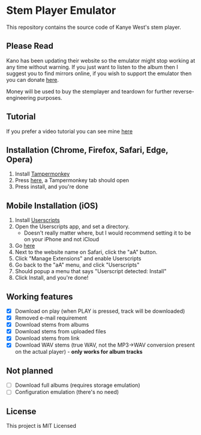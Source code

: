 # Stem Player Emulator

This repository contains the source code of Kanye West's stem player.


## Please Read

Kano has been updating their website so the emulator might stop working at any time without warning. If you just want to listen to the album then I suggest you to find mirrors online, if you wish to support the emulator then you can donate [here](https://www.paypal.com/donate/?hosted_button_id=N6QZL2267QYLU). 

Money will be used to buy the stemplayer and teardown for further reverse-engineering purposes.


## Tutorial

If you prefer a video tutorial you can see mine [here](https://www.youtube.com/watch?v=QqBiKZmr5rw)

## Installation (Chrome, Firefox, Safari, Edge, Opera)

1. Install [Tampermonkey](https://www.tampermonkey.net/)
2. Press [here](https://github.com/krystalgamer/stem-player-emulator/raw/master/stem_emulator.user.js), a Tampermonkey tab should open
3. Press install, and you're done

## Mobile Installation (iOS)
1. Install [Userscripts](https://apps.apple.com/us/app/userscripts/id1463298887)
1. Open the Userscripts app, and set a directory.
    - Doesn't really matter where, but I would recommend setting it to be on your iPhone and not iCloud
1. Go [here](https://github.com/krystalgamer/stem-player-emulator/raw/master/stem_emulator.user.js)
1. Next to the website name on Safari, click the "aA" button.
1. Click "Manage Extensions" and enable Userscripts
1. Go back to the "aA" menu, and click "Userscripts"
1. Should popup a menu that says "Userscript detected: Install"
1. Click Install, and you're done!


## Working features

- [x] Download on play (when PLAY is pressed, track will be downloaded)
- [x] Removed e-mail requirement
- [x] Download stems from albums
- [x] Download stems from uploaded files
- [x] Download stems from link
- [x] Download WAV stems (true WAV, not the MP3->WAV conversion present on the actual player) - **only works for album tracks**

## Not planned

- [ ] Download full albums (requires storage emulation)
- [ ] Configuration emulation (there's no need)

## License

This project is MIT Licensed
